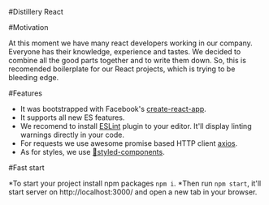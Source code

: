 #Distillery React

#Motivation

At this moment we have many react developers working in our company. Everyone has their knowledge, experience and tastes. We decided to combine all the good parts together and to write them down. So, this is recomended boilerplate for our React projects, which is trying to be  bleeding edge.

#Features

* It was bootstrapped with Facebook's [create-react-app](https://github.com/facebook/create-react-app).
* It supports all new ES features.
* We recomend to install [ESLint](https://github.com/eslint/eslint) plugin to your editor. It'll display linting warnings directly in your code.
* For requests we use awesome promise based HTTP client [axios](https://github.com/axios/axios).
* As for styles, we use [💅styled-components](https://github.com/styled-components/styled-components).

#Fast start

*To start your project install npm packages `npm i`.
*Then run `npm start`, it'll start server on http://localhost:3000/ and open a new tab in your browser.
